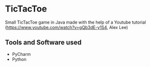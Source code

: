 # TicTacToe
Small TicTacToe game in Java made with the help of a Youtube tutorial (https://www.youtube.com/watch?v=gQb3dE-y1S4, Alex Lee)

## Tools and Software used

* PyCharm
* Python

